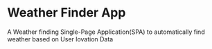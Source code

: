 # Weather Finder App
 A Weather finding Single-Page Application(SPA) to automatically find weather based on User lovation Data
